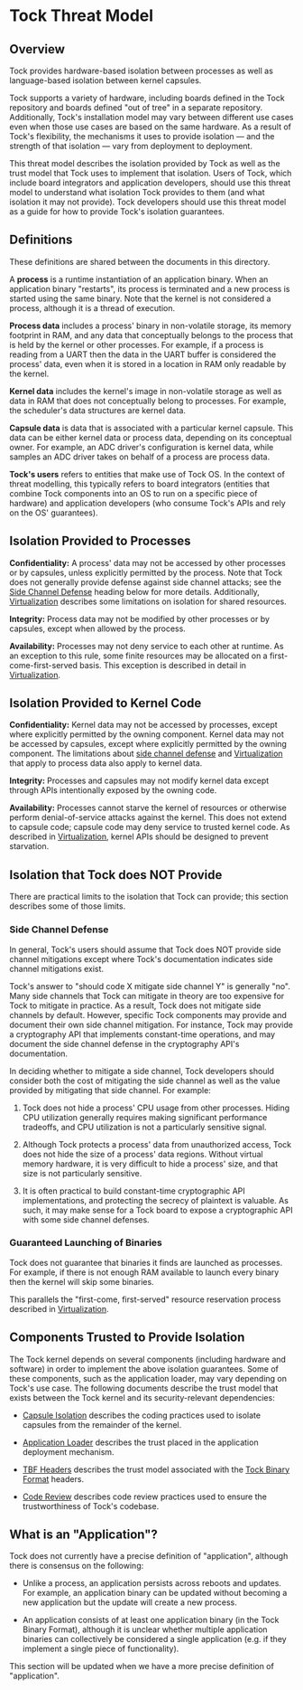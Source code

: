 Tock Threat Model
=================

## Overview

Tock provides hardware-based isolation between processes as well as
language-based isolation between kernel capsules.

Tock supports a variety of hardware, including boards defined in the Tock
repository and boards defined "out of tree" in a separate repository.
Additionally, Tock's installation model may vary between different use cases
even when those use cases are based on the same hardware. As a result of Tock's
flexibility, the mechanisms it uses to provide isolation — and the strength of
that isolation — vary from deployment to deployment.

This threat model describes the isolation provided by Tock as well as the trust
model that Tock uses to implement that isolation. Users of Tock, which include
board integrators and application developers, should use this threat model to
understand what isolation Tock provides to them (and what isolation it may not
provide). Tock developers should use this threat model as a guide for how to
provide Tock's isolation guarantees.

## Definitions

These definitions are shared between the documents in this directory.

A **process** is a runtime instantiation of an application binary. When an
application binary "restarts", its process is terminated and a new process is
started using the same binary. Note that the kernel is not considered a process,
although it is a thread of execution.

**Process data** includes a process' binary in non-volatile storage, its memory
footprint in RAM, and any data that conceptually belongs to the process that is
held by the kernel or other processes. For example, if a process is reading from
a UART then the data in the UART buffer is considered the process' data, even
when it is stored in a location in RAM only readable by the kernel.

**Kernel data** includes the kernel's image in non-volatile storage as well as
data in RAM that does not conceptually belong to processes. For example, the
scheduler's data structures are kernel data.

**Capsule data** is data that is associated with a particular kernel capsule.
This data can be either kernel data or process data, depending on its
conceptual owner. For example, an ADC driver's configuration is kernel data,
while samples an ADC driver takes on behalf of a process are process data.

**Tock's users** refers to entities that make use of Tock OS. In the context of
threat modelling, this typically refers to board integrators (entities that
combine Tock components into an OS to run on a specific piece of hardware) and
application developers (who consume Tock's APIs and rely on the OS' guarantees).

## Isolation Provided to Processes

**Confidentiality:** A process' data may not be accessed by other processes or
by capsules, unless explicitly permitted by the process. Note that Tock does not
generally provide defense against side channel attacks; see the [Side Channel
Defense](#side-channel-defense) heading below for more details. Additionally,
[Virtualization](Virtualization.md) describes some limitations on isolation for
shared resources.

**Integrity:** Process data may not be modified by other processes or by
capsules, except when allowed by the process.

**Availability:** Processes may not deny service to each other at runtime. As an
exception to this rule, some finite resources may be allocated on a
first-come-first-served basis. This exception is described in detail in
[Virtualization](Virtualization.md).

## Isolation Provided to Kernel Code

**Confidentiality:** Kernel data may not be accessed by processes, except where
explicitly permitted by the owning component. Kernel data may not be accessed by
capsules, except where explicitly permitted by the owning component. The
limitations about [side channel defense](#side-channel-defense) and
[Virtualization](Virtualization.md) that apply to process data also apply to
kernel data.

**Integrity:** Processes and capsules may not modify kernel data except through
APIs intentionally exposed by the owning code.

**Availability:** Processes cannot starve the kernel of resources or otherwise
perform denial-of-service attacks against the kernel. This does not extend to
capsule code; capsule code may deny service to trusted kernel code. As described
in [Virtualization](Virtualization.md), kernel APIs should be designed to
prevent starvation.

## Isolation that Tock does NOT Provide

There are practical limits to the isolation that Tock can provide; this section
describes some of those limits.

### Side Channel Defense

In general, Tock's users should assume that Tock does NOT provide side channel
mitigations except where Tock's documentation indicates side channel mitigations
exist.

Tock's answer to "should code X mitigate side channel Y" is generally "no". Many
side channels that Tock can mitigate in theory are too expensive for Tock to
mitigate in practice. As a result, Tock does not mitigate side channels by
default. However, specific Tock components may provide and document their own
side channel mitigation. For instance, Tock may provide a cryptography API that
implements constant-time operations, and may document the side channel defense
in the cryptography API's documentation.

In deciding whether to mitigate a side channel, Tock developers should consider
both the cost of mitigating the side channel as well as the value provided by
mitigating that side channel. For example:

1. Tock does not hide a process' CPU usage from other processes. Hiding CPU
   utilization generally requires making significant performance tradeoffs, and
   CPU utilization is not a particularly sensitive signal.

1. Although Tock protects a process' data from unauthorized access, Tock does
   not hide the size of a process' data regions. Without virtual memory
   hardware, it is very difficult to hide a process' size, and that size is not
   particularly sensitive.

1. It is often practical to build constant-time cryptographic API
   implementations, and protecting the secrecy of plaintext is valuable. As
   such, it may make sense for a Tock board to expose a cryptographic API with
   some side channel defenses.

### Guaranteed Launching of Binaries

Tock does not guarantee that binaries it finds are launched as processes. For
example, if there is not enough RAM available to launch every binary then the
kernel will skip some binaries.

This parallels the "first-come, first-served" resource reservation process
described in [Virtualization](Virtualization.md#availability).

## Components Trusted to Provide Isolation

The Tock kernel depends on several components (including hardware and software)
in order to implement the above isolation guarantees. Some of these components,
such as the application loader, may vary depending on Tock's use case. The
following documents describe the trust model that exists between the Tock kernel
and its security-relevant dependencies:

- [Capsule Isolation](Capsule_Isolation.md) describes the coding practices used
  to isolate capsules from the remainder of the kernel.

- [Application Loader](Application_Loader.md) describes the trust placed in the
  application deployment mechanism.

- [TBF Headers](TBF_Headers.md) describes the trust model associated with the
  [Tock Binary Format](../TockBinaryFormat.md) headers.

- [Code Review](Code_Review.md) describes code review practices used to ensure
  the trustworthiness of Tock's codebase.

## What is an "Application"?

Tock does not currently have a precise definition of "application", although
there is consensus on the following:

- Unlike a process, an application persists across reboots and updates. For
  example, an application binary can be updated without becoming a new
  application but the update will create a new process.

- An application consists of at least one application binary (in the Tock Binary
  Format), although it is unclear whether multiple application binaries can
  collectively be considered a single application (e.g. if they implement a
  single piece of functionality).

This section will be updated when we have a more precise definition of
"application".
